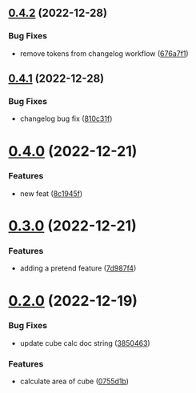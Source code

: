 ## [0.4.2](https://github.com/joshlynchONS/pytest_demo/compare/v0.4.1...v0.4.2) (2022-12-28)


### Bug Fixes

* remove tokens from changelog workflow ([676a7f1](https://github.com/joshlynchONS/pytest_demo/commit/676a7f1baaec96bad93c08c02ee40cb960546a75))



## [0.4.1](https://github.com/joshlynchONS/pytest_demo/compare/v0.4.0...v0.4.1) (2022-12-28)


### Bug Fixes

* changelog bug fix ([810c31f](https://github.com/joshlynchONS/pytest_demo/commit/810c31f817251a08983f27ca24e80e293eb07292))



# [0.4.0](https://github.com/joshlynchONS/pytest_demo/compare/v0.3.0...v0.4.0) (2022-12-21)


### Features

* new feat ([8c1945f](https://github.com/joshlynchONS/pytest_demo/commit/8c1945fdeabc1671c4bd3c3d5190ea55c5f3d2f1))



# [0.3.0](https://github.com/joshlynchONS/pytest_demo/compare/v0.2.0...v0.3.0) (2022-12-21)


### Features

* adding a pretend feature ([7d987f4](https://github.com/joshlynchONS/pytest_demo/commit/7d987f4ff027dd8c3ef868649d4cf607c77a85cc))



# [0.2.0](https://github.com/joshlynchONS/pytest_demo/compare/v0.1.0...v0.2.0) (2022-12-19)


### Bug Fixes

* update cube calc doc string ([3850463](https://github.com/joshlynchONS/pytest_demo/commit/38504637b9e510e16391dc2dbeb4fce094a1dcc8))


### Features

* calculate area of cube ([0755d1b](https://github.com/joshlynchONS/pytest_demo/commit/0755d1bf0a9501222cc376d1d653edfdee34cd93))



